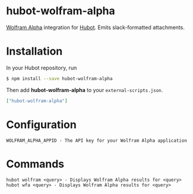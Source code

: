 # hubot-wolfram-alpha

[Wolfram Alpha][wfa] integration for [Hubot][hubot]. Emits slack-formatted attachments.

# Installation

In your Hubot repository, run

```bash
$ npm install --save hubot-wolfram-alpha
```

Then add **hubot-wolfram-alpha** to your `external-scripts.json`.

```json
["hubot-wolfram-alpha"]
```

# Configuration

```
WOLFRAM_ALPHA_APPID - The API key for your Wolfram Alpha application
```

# Commands

```
hubot wolfram <query> - Displays Wolfram Alpha results for <query>
hubot wfa <query> - Displays Wolfram Alpha results for <query>
```

[wfa]: http://www.wolframalpha.com/
[hubot]: https://hubot.github.com/
